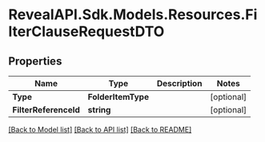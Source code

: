 # RevealAPI.Sdk.Models.Resources.FilterClauseRequestDTO
## Properties

Name | Type | Description | Notes
------------ | ------------- | ------------- | -------------
**Type** | **FolderItemType** |  | [optional] 
**FilterReferenceId** | **string** |  | [optional] 

[[Back to Model list]](../README.md#documentation-for-models) [[Back to API list]](../README.md#documentation-for-api-endpoints) [[Back to README]](../README.md)

